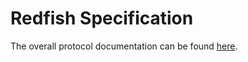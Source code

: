 # Redfish Specification
The overall protocol documentation can be found [here](http://www.redfishspecification.org/ "Redfish Specification").